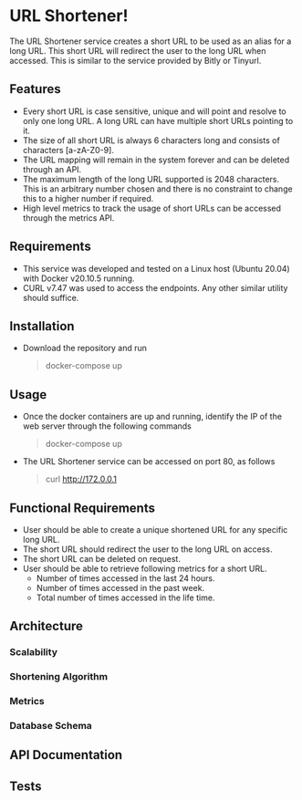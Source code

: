 # URL Shortener!

The URL Shortener service creates a short URL to be used as an alias for a long URL. This short URL will redirect the user to the long URL when accessed. This is similar to the service provided by Bitly or Tinyurl.

## Features
- Every short URL is case sensitive, unique and will point and resolve to only one long URL. A long URL can have multiple short URLs pointing to it.
- The size of all short URL is always 6 characters long and consists of characters [a-zA-Z0-9].
- The URL mapping will remain in the system forever and can be deleted through an API.
- The maximum length of the long URL supported is 2048 characters. This is an arbitrary number chosen and there is no constraint to change this to a higher number if required.
- High level metrics to track the usage of short URLs can be accessed through the metrics API.

## Requirements
- This service was developed and tested on a Linux host (Ubuntu 20.04) with Docker v20.10.5 running.
- CURL v7.47 was used to access the endpoints. Any other similar utility should suffice. 

## Installation
- Download the repository and run
	> docker-compose up

## Usage
-  Once the docker containers are up and running, identify the IP of the web server through the following commands
	> docker-compose up
 - The URL Shortener service can be accessed on port 80, as follows
	> curl http://172.0.0.1
	
## Functional Requirements
- User should be able to create a unique shortened URL for any specific long URL.
- The short URL should redirect the user to the long URL on access.
- The short URL can be deleted on request.
- User should be able to retrieve following metrics for a short URL.
	- Number of times accessed in the last 24 hours.
	- Number of times accessed in the past week.
	- Total number of times accessed in the life time.

## Architecture

### Scalability

### Shortening Algorithm

### Metrics

### Database Schema

## API Documentation


## Tests
